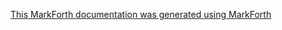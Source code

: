 [This MarkForth documentation was generated using MarkForth](https://russell-horwood.github.io/MarkForth/)
